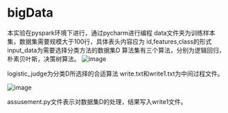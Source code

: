 # bigData
本实验在pyspark环境下进行，通过pycharm进行编程
data文件夹为训练样本集，数据集需要规模大于100行，具体表头内容应为
id,features,class的形式
input_data为需要选择分类方法的数据集D
算法集有三个算法，分别为逻辑回归，朴素贝叶斯，决策树算法。
![image](https://user-images.githubusercontent.com/83856073/147355117-1078b328-6b27-4cf2-89b6-318634dfdb9e.png)

logistic_judge为分类D所选择的合适算法
write.txt和write1.txt为中间过程文件。

![image](https://user-images.githubusercontent.com/83856073/147355144-5d40909b-f597-4d0f-b2ed-1095ef825189.png)

assusement.py文件表示对数据集D的处理，结果写入write1文件。
